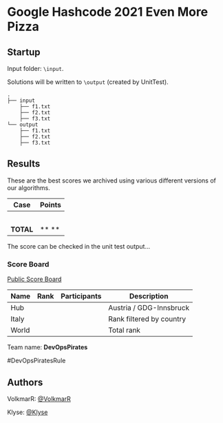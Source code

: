 ﻿# Google Hashcode 2021 Even More Pizza

## Startup

Input folder: `\input`.

Solutions will be written to `\output` (created by UnitTest).


```
.
├── input
    ├── f1.txt
    ├── f2.txt
    ├── f3.txt
└── output
    ├── f1.txt
    ├── f2.txt
    ├── f3.txt
```


## Results


These are the best scores we archived using various different versions of our algorithms.

| Case                  |  Points  |
|-----------------------|----------|
|  |  |
|  |  |
|  |  |
|  |  |
|  |  |
| **TOTAL** | ** ** |

The score can be checked in the unit test output...

### Score Board

[Public Score Board](https://hashcodejudge.withgoogle.com/scoreboard)

| Name                 | Rank | Participants | Description             |
| -------------------- | ---- | ------------ | ----------------------- |
| Hub                  |      |              | Austria / GDG-Innsbruck |
| Italy                |      |              | Rank filtered by country|
| World                |      |              | Total rank              |

Team name: **DevOpsPirates**

\#DevOpsPiratesRule

## Authors
VolkmarR: [@VolkmarR](https://github.com/VolkmarR/)

Klyse: [@Klyse](https://github.com/klyse/)
